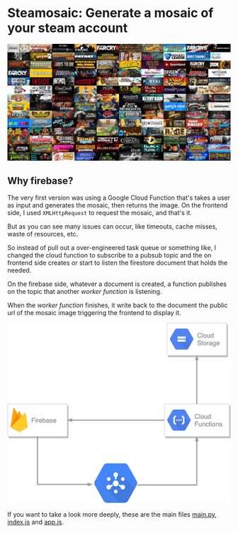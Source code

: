 # Steamosaic: Generate a mosaic of your steam account

![](firebase/public/images/mosaic.jpg)

## Why firebase?

The very first version was using a Google Cloud Function that's takes a user as input and generates the mosaic, then returns the image. On the frontend side, I used `XMLHttpRequest` to request the mosaic, and that's it.

But as you can see many issues can occur, like timeouts, cache misses, waste of resources, etc.

So instead of pull out a over-engineered task queue or something like, I changed the cloud function to subscribe to a pubsub topic and the on frontend side creates or start to listen the firestore document that holds the needed.

On the firebase side, whatever a document is created, a function publishes on the topic that another _worker function_ is listening. 

When the _worker function_ finishes, it write back to the document the public url of the mosaic image triggering the frontend to display it.

![](diagram.png)

If you want to take a look more deeply, these are the main files [main.py], [index.js] and [app.js].

[main.py]: https://github.com/skhaz/steamosaic/blob/master/functions/main.py
[index.js]: https://github.com/skhaz/steamosaic/blob/master/firebase/functions/index.js
[app.js]: https://github.com/skhaz/steamosaic/blob/master/firebase/public/js/app.js

